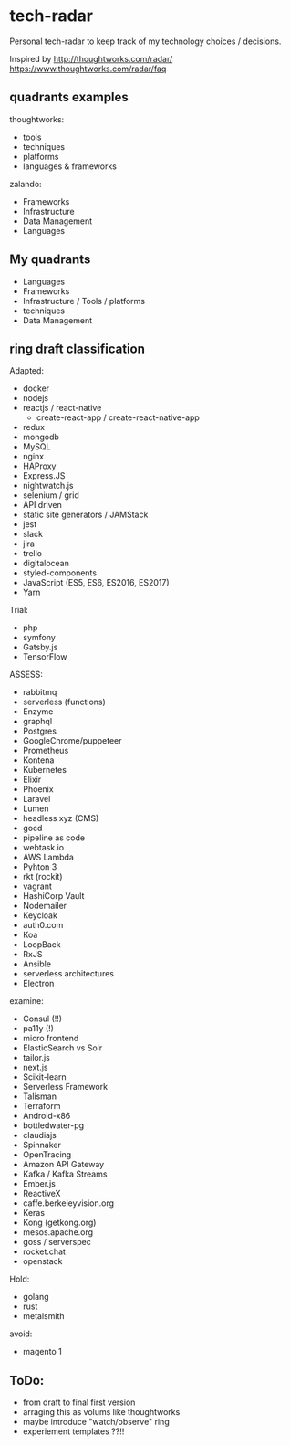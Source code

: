 # tech-radar
Personal tech-radar to keep track of my technology choices / decisions.

Inspired by http://thoughtworks.com/radar/
https://www.thoughtworks.com/radar/faq

## quadrants examples
thoughtworks:
- tools
- techniques
- platforms
- languages & frameworks

zalando:
- Frameworks
- Infrastructure
- Data Management
- Languages

## My quadrants
- Languages
- Frameworks
- Infrastructure / Tools / platforms
- techniques
- Data Management

## ring draft classification

Adapted:
- docker
- nodejs
- reactjs / react-native
    - create-react-app / create-react-native-app
- redux
- mongodb
- MySQL
- nginx
- HAProxy
- Express.JS
- nightwatch.js
- selenium / grid
- API driven
- static site generators / JAMStack
- jest
- slack
- jira
- trello
- digitalocean
- styled-components
- JavaScript (ES5, ES6, ES2016, ES2017)
- Yarn

Trial:
- php
- symfony
- Gatsby.js
- TensorFlow

ASSESS:
- rabbitmq
- serverless (functions)
- Enzyme
- graphql
- Postgres
- GoogleChrome/puppeteer
- Prometheus
- Kontena
- Kubernetes
- Elixir
- Phoenix
- Laravel
- Lumen
- headless xyz (CMS)
- gocd
- pipeline as code
- webtask.io
- AWS Lambda
- Pyhton 3
- rkt (rockit)
- vagrant
- HashiCorp Vault
- Nodemailer
- Keycloak
- auth0.com
- Koa
- LoopBack
- RxJS
- Ansible
- serverless architectures
- Electron

examine:
- Consul (!!)
- pa11y (!)
- micro frontend
- ElasticSearch vs Solr
- tailor.js
- next.js
- Scikit-learn
- Serverless Framework
- Talisman
- Terraform
- Android-x86
- bottledwater-pg
- claudiajs
- Spinnaker
- OpenTracing
- Amazon API Gateway
- Kafka / Kafka Streams
- Ember.js
- ReactiveX
- caffe.berkeleyvision.org
- Keras
- Kong (getkong.org)
- mesos.apache.org
- goss / serverspec
- rocket.chat
- openstack

Hold:
- golang
- rust
- metalsmith

avoid:
- magento 1

## ToDo:
- from draft to final first version
- arraging this as volums like thoughtworks
- maybe introduce "watch/observe" ring
- experiement templates ??!!
